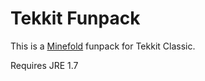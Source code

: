 # Tekkit Funpack

This is a [Minefold](https://minefold.com) funpack for Tekkit Classic.

Requires JRE 1.7
